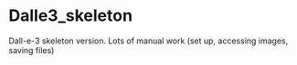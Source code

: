 # Dalle3_skeleton
Dall-e-3 skeleton version. Lots of manual work (set up, accessing images, saving files)

